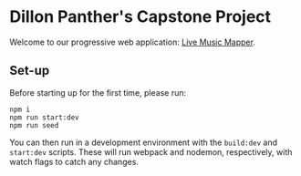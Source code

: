 # Dillon Panther's Capstone Project

Welcome to our progressive web application: [Live Music Mapper](https://livemusicmapper.herokuapp.com/).

## Set-up

Before starting up for the first time, please run:

```
npm i
npm run start:dev
npm run seed
```

You can then run in a development environment with the `build:dev` and `start:dev` scripts. These will run webpack and nodemon, respectively, with watch flags to catch any changes.
